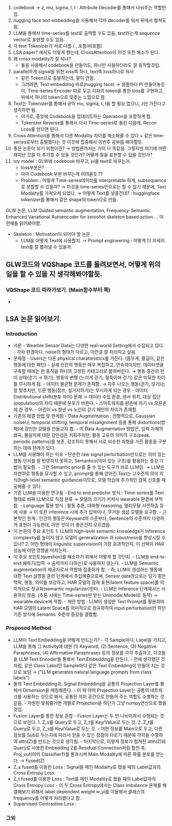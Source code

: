 1. codebook → z, mu, sigma, l, t : Attribute Decoder를 통해서 나눠주는 역할만임.
2. hugging face text embedding을 사용해서 각자 decoder를 둬서 뒤에서 합쳐도 됨.
3. LLM을 통해서 time-series를 text로 출력할 수도 있음. text라는게 sequence vector로 표현할 수도 있음.
4. 각 text Tokenizer가 서로 다름 ( , 포함/비포함)
5. LSA paper? 에서도 이렇게 했는데, CrossAttention이 이것 또한 해소가 된다.
6. 왜 cross modality가 잘 되냐? 
      - 둘을 사용해서 codebook을 만들어도, 하나만 사용하더라도 잘 동작할것임.
7. parallel하게 signal을 위한 loss쪽 하나, text쪽 loss하나로 둬서 
      - 같은 Token으로 출발하는데, 말이 안됨.
      - 그러려면, Text embedding 따로(hugging face) → 샘플마다 PI 만들어놓듯이, Time-series Encoder 따로 두고 각자의 token을 통한 loss를 구현하고, 뒤에서 하나의 token으로 맞추는 느낌으로 함.
8. Text는 Tokenizer를 통해서 굳이 mu, sigma, t, l을 할 필요 없으니, z만 가진다고 생각하면 됨.
      - 이거로, 중앙에 Codebook을 업데이트하는 Operation을 포함하게 함.
      - Tokenizer Reverse를 통해서 다시 Time-series로 돌린 다음에, Recon Loss를 얻으면 된다.
9. Cross Attention을 통해서 다른 Modality 차이를 해소해줄 수 있다 + 같은 time-series로부터 출발했다는 것 이것에 집중해서 이번주 공부를 해야할듯.
10. 좋은 논문이 되기 위함이란? → 방법론까지는 거의 다 똑같음. 그렇지만 여기에 어떤 재미난 것을 더 추가할 수 있을 것인가? 어떻게 말을 표현할 수 있을 것인가?
11. toy model : GLW에 codebook 바꾸고, pi를 text로 바꾸는거. 
      - loss부분은?
      - 아마 Codebook 부분 바꾸는게 어려울듯.??
      - Problem : 어떻게 Time-series데이터를 interpretable 하게, subsequence로 분할할 수 있을까? → 이것을 time-series만으로는 할 수 없기 때문에, Text Modality를 가져오게 되었다.
→ 어떻게 Text를 넣을건데? : huggingface tokenizer를 통해서 같은 shape의 token으로 만듦.

GLW 논문, LLM Guided semantic augmentation, Frequency-Semantic Enhanced Variational Autoencoder for zeroshot skeleton based action ... 이런얘들 읽어봐야함.
   - Skeleton : Motivation이 되어야 할 논문. 
      - LLM을 어떻게 Text에 사용할지. → Prompt engineering : 어떻게 더 자세히 text를 잘 뽑아낼 수 있을까.


## GLW코드와 VQShape 코드를 돌려보면서, 어떻게 위의 일을 할 수 있을 지 생각해봐야할듯.
### VQShape 코드 따라가보기. (Main함수부터 쭉)
- 

## LSA 논문 읽어보기.
### Introduction
- 서론
      - Wearble Sensor Data는 다양한 real-world Setting에서 수집되고 있다.
      - 각자 환경마다, noise의 형태가 다르고, 이런걸 잘 처리하고 싶음.
- 문제점
      - Users는 다른 physical charateristics를 가진다. (몸무게, 팔길이, 같은 행동에 대한 패턴)
      - 실제 인간의 행동은 매우 복잡하고, 연속적이지만, 데이터셋을 구축할 때에는 한 동작을 하나의 고정된 카테고리로 붙여버린다. → 행동 중간의 전이 상태(걷기 → 뛰기), 행동의 변형 (느리게 걷기, 절뚝이며 걷기) 같은 미묘한 차이를 무시하게 됨.
      - 데이터 불균형 문제가 존재함. → 자주 나오는 행동(걷기, 앉기)는 잘 맞추지만, 드문 행동(점프, 설거지하기)는 무시하게 되는 경우
      - 데이터 Distributional shift(분포 차이) 문제 → 데이터 수집 환경, 센서 위치, 대상 집단(population)의 차이 때문에 분포가 바뀐다.
            - 스마트워치를 왼손에 차기 vs 오른손에 찬 경우.
            - 어린이 vs 청년 vs 노인의 걷기 패턴의 차이가 존재함.
- 기존의 해결 방법 및 한계점
      - Data Augmentation : 전형적으로, Gaussian noise나, temporal shifting, temporal misalignment 등을 통해 distortions(방해)에 강인한 모델을 만들고자 함.
      - 이 Data Augmentation 방법은, 입력 자체의 왜곡, 불일치에 대한 강인성은 키워주지만, 활동 고유의 의미적 구조(peak, periodic patterns)를 보존, 강조하지 못해서 서로 비슷한 파형을 가진 활동을 구분하는 데에 한계가 있다.
- LLM을 사용해야 하는 이유
      - 단순한 raw signal perturbation만으로는 의미 있는 행동 단서를 잘 반영하지 못하고, Semantics(의미 있는 구조)를 활용하는 증강 기법이 필요함.
      - 그런 Semantic prior를 줄 수 있는 도구가 바로 LLM임. → LLM은 자연어로 행동을 묘사할 수 있고, prompt를 통해 얻어진 Text는 고수준의 의미 지식(high-level semantic guidance)이므로, 모델 학습에 추가적인 감독 신호를 제공해줄 수 있다.
- 기존 LLM을 이용한 연구들
      - End to end predictor 방식 : Time-series를 Text형태로 바꿔 LLM으로 직접 분류 → 모델의 크기가 커져서 wearable 환경에 부적합.
      - Language 활용 방식 : 활동 추론, 대화형 reasoning, 멀티모달 사전학습 등에 사용 → 이 또한 inference 시에 추가 입력이나, 무거운 생성 모델을 요구함.
      - 근본적인 한계 : 인간의 행동은 Keyward의 수준부터, Sentence의 수준까지 다양하게 표현이 가능한데, 어떤 것이 더 좋은건지 모르겠음.
- 이 논문의 주요 포인트
      1. LLM의 high-level semantic knowledge가 Inference complexity를 높이지 않고 모델의 generalization 과 robustness를 향상시킬 수 있나?
      2. 어떤 형태의 linguistic supervision이 가장 효과적인지, 이 선택이 HAR 성능에 어떤 영향을 미치는지.
- 이 주요 포인트(question)를 해소하기 위해서 어떻게 할 것인지.
      - LLM을 end-to-end 예측기(입력 → 출력까지 다하는)로 사용하지 않는다.
      - LLM을 Semantic augmentation의 제공자로서 역할에 집중하게 함.
      - 즉, LLM이 생성하는 행동에 대한 Text 설명을 훈련 단계에서 주입해줌으로써, Sensor data만으로는 담기 힘든 맥락, 행동, 의미를 보강하고, HAR 모델의 잠재 표현(latent feature space)를 의미적으로 정규화(semantic regularizer)한다.
            - LLM은 Inference 단계에서는 사용하지 않음. (추론 시에는 Time-series만 받는 Unimodal Model로 동작) → wearable device에 적합.
      - 제안 방법 : LLM이 생성한 Text Prompt를 활용하여 HAR 모델의 Latent Space를 의미적으로 정규화하여 input perturbation만 하던 기존 방식에 Semantic 수준의 증강을 결합함.

### Proposed Method
- LLM이 Text Embedding을 어떻게 만드는가?
      - 각 Sample마다, Label을 가지고, LLM을 통해 그 Activity에 대한 (1) Keyword, (2) Sentence, (3) Negative Paraphrases, (4) Affirmative Paraphrases 등의 정보를 각각 추출하고, 이것들을 LLM Text Encoder를 통해서 Text Embedding을 만든다.
      - 전에 생각했던 것 처럼, 같은 Class Label인 Sample마다 같은 Text Embedding이 만들어 지는 것으로 보임 → ("LLM generates natural language prompts from class labels")
- 둘의 Text Embedding과, Signal Embedding을 공통의 Projection Layer를 통해서 Dimension을 매칭해준다.
      - 이 때 아마 Projection Layer는 공통의 네트워크를 사용하는 것으로 봐서, 공통된 의미 공간으로 만들어 주는 역할도 수행하는 것 같음.
      - 차원만 맞춰줄거면 개별로 Projection을 하던가 그냥 numpy연산으로 했을것임.
- Fusion Layer를 통한 정보 혼합
      - Fusion Layer는 두 번 나뉘어져서 수행되는 것으로 보인다.
      1. Z_s를 Query로 두고, Z_t를 Key/Value로 두는 것.
      2. Z_t를 Query로 두고, Z_s를 Key/Value로 두는 것.
      - 어떤 정보를 Main으로 두고, 다른 정보를 Sub로 두는지에 따라서 얻을 수 있는 장점이 다르기 때문에 각각을 수행하여 attn(Z)를 만드는 것으로 생각됨.
      - 마지막으로, 이렇게 정보가 합쳐진 attn(Z)와 Query로 사용한 Embedding Z를 Residual Connection처럼 합친 후, Proj_out(아마 Classifier?)를 통과시켜 Main Modality에 따른 확률 분포를 얻는다. → Fused(Z)
- Z_s fused를 이용한 Loss : Signal을 메인 Modality로 했을 때의 Label값과의 Cross Entropy Loss
- Z_t fused를 이용한 Loss : Text를 메인 Modality로 했을 때의 Label값과의 Cross Entropy Loss
      - 이 두 Cross Entropy에서는 Class Imbalance 문제를 해결해보기 위해서 label-dependent weight w_yi를 이용해서 클래스의 frequency를 어떻게 처리했다고 함. 
- Supervised Contrastive Loss : 

### 그외

